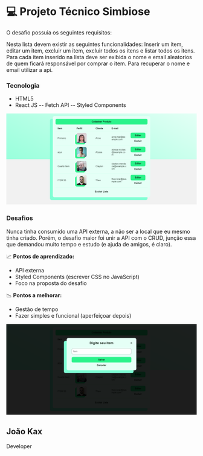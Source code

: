 # ​💻 Projeto Técnico Simbiose

O desafio possuia os seguintes requisitos:

Nesta lista devem existir as seguintes funcionalidades: Inserir um item, editar um item, excluir um item, excluir todos os itens e listar todos os itens.
Para cada item inserido na lista deve ser exibida o nome e email aleatorios de quem ficará responsável por comprar o item. Para recuperar o nome e email utilizar a api.

### Tecnologia

- HTML5
- React JS
-- Fetch API
-- Styled Components

![Captura de tela 1](./src/assets/img/cap1.png)

### Desafios

Nunca tinha consumido uma API externa, a não ser a local que eu mesmo tinha criado. Porém, o desafio maior foi unir a API com o CRUD, junção essa que demandou muito tempo e estudo (e ajuda de amigos, é claro). 

📈 **Pontos de aprendizado:**
- API externa
- Styled Components (escrever CSS no JavaScript)
- Foco na proposta do desafio

📉​ **Pontos a melhorar:**
- Gestão de tempo
- Fazer simples e funcional (aperfeiçoar depois)

![Captura de tela 2](./src/assets/img/cap2.png)

## João Kax
Developer
